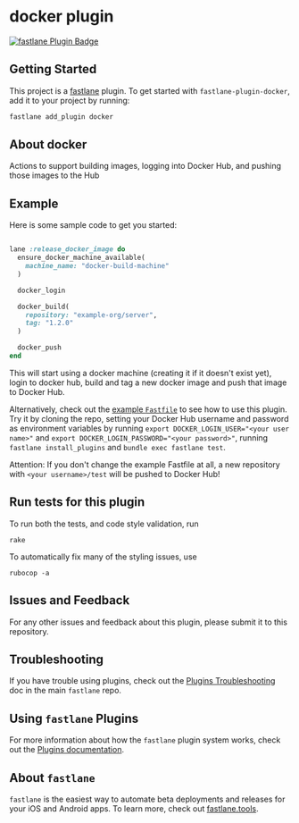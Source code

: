 # docker plugin

[![fastlane Plugin Badge](https://rawcdn.githack.com/fastlane/fastlane/master/fastlane/assets/plugin-badge.svg)](https://rubygems.org/gems/fastlane-plugin-docker)

## Getting Started

This project is a [fastlane](https://github.com/fastlane/fastlane) plugin. To get started with `fastlane-plugin-docker`, add it to your project by running:

```bash
fastlane add_plugin docker
```

## About docker

Actions to support building images, logging into Docker Hub, and pushing those images to the Hub

## Example

Here is some sample code to get you started:

```ruby

lane :release_docker_image do
  ensure_docker_machine_available(
    machine_name: "docker-build-machine"
  )

  docker_login

  docker_build(
    repository: "example-org/server",
    tag: "1.2.0"
  )

  docker_push
end

```

This will start using a docker machine (creating it if it doesn't exist yet), login to docker hub, build and tag a new docker image and push that image to Docker Hub. 

Alternatively, check out the [example `Fastfile`](fastlane/Fastfile) to see how to use this plugin. Try it by cloning the repo, setting your Docker Hub username and password as environment variables by running `export DOCKER_LOGIN_USER="<your user name>"` and `export DOCKER_LOGIN_PASSWORD="<your password>"`, running `fastlane install_plugins` and `bundle exec fastlane test`. 

Attention: If you don't change the example Fastfile at all, a new repository with `<your username>/test` will be pushed to Docker Hub!

## Run tests for this plugin

To run both the tests, and code style validation, run

```
rake
```

To automatically fix many of the styling issues, use
```
rubocop -a
```

## Issues and Feedback

For any other issues and feedback about this plugin, please submit it to this repository.

## Troubleshooting

If you have trouble using plugins, check out the [Plugins Troubleshooting](https://github.com/fastlane/fastlane/blob/master/fastlane/docs/PluginsTroubleshooting.md) doc in the main `fastlane` repo.

## Using `fastlane` Plugins

For more information about how the `fastlane` plugin system works, check out the [Plugins documentation](https://github.com/fastlane/fastlane/blob/master/fastlane/docs/Plugins.md).

## About `fastlane`

`fastlane` is the easiest way to automate beta deployments and releases for your iOS and Android apps. To learn more, check out [fastlane.tools](https://fastlane.tools).
